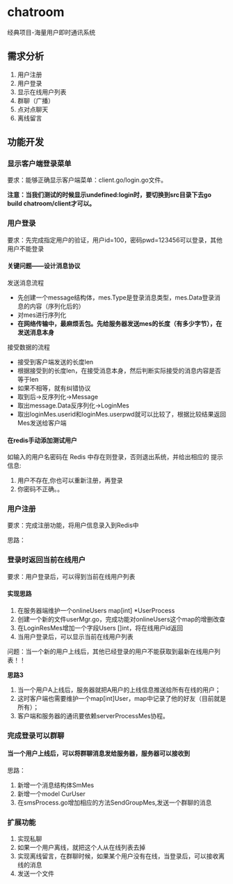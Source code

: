 # chatroom
经典项目-海量用户即时通讯系统

## 需求分析

1. 用户注册
2. 用户登录
3. 显示在线用户列表
4. 群聊（广播）
5. 点对点聊天
6. 离线留言

## 功能开发

### 显示客户端登录菜单

要求：能够正确显示客户端菜单：client.go/login.go文件。

**注意：当我们测试的时候显示undefined:login时，要切换到src目录下去go build chatroom/client才可以。**

### 用户登录

要求：先完成指定用户的验证，用户id=100，密码pwd=123456可以登录，其他用户不能登录

####  关键问题——设计消息协议

发送消息流程

- 先创建一个message结构体，mes.Type是登录消息类型，mes.Data登录消息的内容（序列化后的）
- 对mes进行序列化
- **在网络传输中，最麻烦丢包。先给服务器发送mes的长度（有多少字节），在发送消息本身**

接受数据的流程

- 接受到客户端发送的长度len
- 根据接受到的长度len，在接受消息本身，然后判断实际接受的消息内容是否等于len
- 如果不相等，就有纠错协议
- 取到后->反序列化->Message
- 取出message.Data反序列化->LoginMes
- 取出loginMes.userid和loginMes.userpwd就可以比较了，根据比较结果返回Mes发送给客户端

#### 在redis手动添加测试用户

如输入的用户名密码在 Redis 中存在则登录，否则退出系统，并给出相应的 提示信息:

1. 用户不存在,你也可以重新注册，再登录 
2. 你密码不正确。。

### 用户注册

要求：完成注册功能，将用户信息录入到Redis中

思路：

### 登录时返回当前在线用户

要求：用户登录后，可以得到当前在线用户列表

#### 实现思路

1. 在服务器端维护一个onlineUsers map[int] *UserProcess
2. 创建一个新的文件userMgr.go，完成功能对onlineUsers这个map的增删改查
3. 在LoginResMes增加一个字段Users []int，将在线用户id返回
4. 当用户登录后，可以显示当前在线用户列表

问题：当一个新的用户上线后，其他已经登录的用户不能获取到最新在线用户列表！！

**思路3**

1. 当一个用户A上线后，服务器就把A用户的上线信息推送给所有在线的用户；
2. 这时客户端也需要维护一个map[int]User，map中记录了他的好友（目前就是所有）；
3. 客户端和服务器的通讯要依赖serverProcessMes协程。

### 完成登录可以群聊

#### 当一个用户上线后，可以将群聊消息发给服务器，服务器可以接收到

思路：

1. 新增一个消息结构体SmMes
2. 新增一个model CurUser
3. 在smsProcess.go增加相应的方法SendGroupMes,发送一个群聊的消息

### 扩展功能

1. 实现私聊
2. 如果一个用户离线，就把这个人从在线列表去掉
3. 实现离线留言，在群聊时候，如果某个用户没有在线，当登录后，可以接收离线的消息
4. 发送一个文件